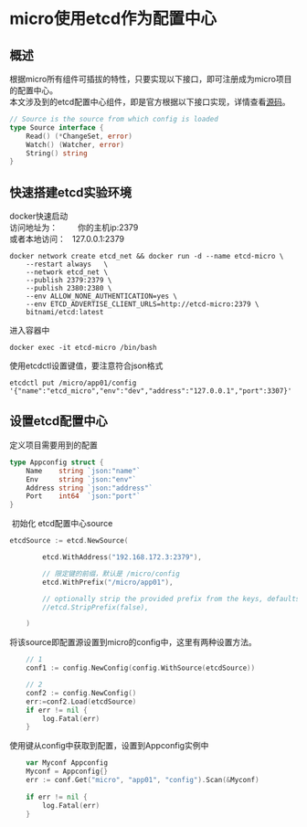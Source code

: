 # micro使用etcd作为配置中心

<a name="zTEpU"></a>
## 概述

根据micro所有组件可插拔的特性，只要实现以下接口，即可注册成为micro项目的配置中心。<br />本文涉及到的etcd配置中心组件，即是官方根据以下接口实现，详情查看[源码](https://github.com/micro/go-micro/tree/master/config/source/etcd)。

```go
// Source is the source from which config is loaded
type Source interface {
	Read() (*ChangeSet, error)
	Watch() (Watcher, error)
	String() string
}
```


<a name="yMayI"></a>
## 快速搭建etcd实验环境

docker快速启动<br />访问地址为：         你的主机ip:2379<br />或者本地访问：   127.0.0.1:2379

```shell
docker network create etcd_net && docker run -d --name etcd-micro \
    --restart always   \
    --network etcd_net \
    --publish 2379:2379 \
    --publish 2380:2380 \
    --env ALLOW_NONE_AUTHENTICATION=yes \
    --env ETCD_ADVERTISE_CLIENT_URLS=http://etcd-micro:2379 \
    bitnami/etcd:latest
```

进入容器中

```shell
docker exec -it etcd-micro /bin/bash
```

使用etcdctl设置键值，要注意符合json格式

```shell
etcdctl put /micro/app01/config '{"name":"etcd_micro","env":"dev","address":"127.0.0.1","port":3307}'
```


<a name="wC6wZ"></a>
## 设置etcd配置中心

定义项目需要用到的配置

```go
type Appconfig struct {
	Name    string `json:"name"`
	Env     string `json:"env"`
	Address string `json:"address"`
	Port    int64  `json:"port"`
}
```

 初始化 etcd配置中心source

```go
etcdSource := etcd.NewSource(

		etcd.WithAddress("192.168.172.3:2379"),

		// 限定键的前缀，默认是 /micro/config
		etcd.WithPrefix("/micro/app01"),

		// optionally strip the provided prefix from the keys, defaults to false
		//etcd.StripPrefix(false),

	)
```

将该source即配置源设置到micro的config中，这里有两种设置方法。

```go
	// 1
    conf1 := config.NewConfig(config.WithSource(etcdSource))

    // 2
    conf2 := config.NewConfig()
    err:=conf2.Load(etcdSource)
    if err != nil {
        log.Fatal(err)
    }
```

使用键从config中获取到配置，设置到Appconfig实例中

```go
    var Myconf Appconfig
    Myconf = Appconfig{}
    err := conf.Get("micro", "app01", "config").Scan(&Myconf)
	
	if err != nil {
		log.Fatal(err)
	}
```
 

